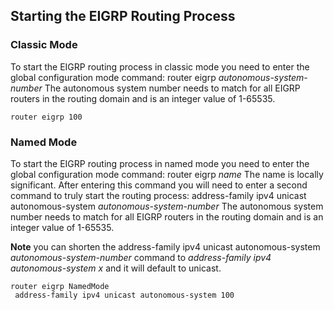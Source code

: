 ## Starting the EIGRP Routing Process

### Classic Mode

To start the EIGRP routing process in classic mode you need to enter the global configuration mode command: router eigrp *autonomous-system-number* The autonomous system number needs to match for all EIGRP routers in the routing domain and is an integer value of 1-65535. 

```
router eigrp 100
```

### Named Mode

To start the EIGRP routing process in named mode you need to enter the global configuration mode command: router eigrp *name* The name is locally significant. After entering this command you will need to enter a second command to truly start the routing process: address-family ipv4 unicast autonomous-system *autonomous-system-number* The autonomous system number needs to match for all EIGRP routers in the routing domain and is an integer value of 1-65535.

**Note** you can shorten the address-family ipv4 unicast autonomous-system *autonomous-system-number* command to *address-family ipv4 autonomous-system x* and it will default to unicast. 

```
router eigrp NamedMode
 address-family ipv4 unicast autonomous-system 100
````